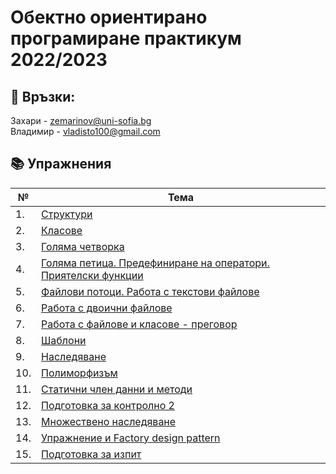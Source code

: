 # Обектно ориентирано програмиране практикум 2022/2023

## :love_letter: Връзки: <br>

Захари - <zemarinov@uni-sofia.bg> \
Владимир - <vladisto100@gmail.com>

## :books: Упражнения

| №   | Тема                              |
| --- | --------------------------------- |
| 1.  | [Структури](./01-structs)         |
| 2.  | [Класове](./02-classes)           |
| 3.  | [Голяма четворка](./03-rule-of-four)  |
| 4.  | [Голяма петица. Предефиниране на оператори. Приятелски функции](./04-rule-of-five) |
| 5.  | [Файлови потоци. Работа с текстови файлове](./05-text-files)         |
| 6.  | [Работа с двоични файлове](./06-binary-files)         |
| 7.  | [Работа с файлове и класове - преговор](./07-classes-and-files-exercise)         |
| 8.  | [Шаблони](./08-templates)         |
| 9.  | [Наследяване](./09-inheritance)         |
| 10. | [Полиморфизъм](./10-polymorphism)         |
| 11. | [Статични член данни и методи](./11-static)         |
| 12. | [Подготовка за контролно 2](./12-excercise) |
| 13. | [Множествено наследяване](./13-multiple-inheritance) |
| 14. | [Упражнение и Factory design pattern](./14-factory-design-pattern) |
| 15. | [Подготовка за изпит](./15-exam-prep) |
